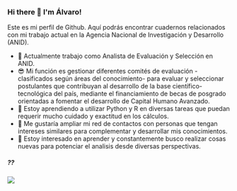 ### Hi there 👋 I'm Álvaro!

Este es mi perfil de Github. Aquí podrás encontrar cuadernos relacionados con mi trabajo actual en la Agencia Nacional de Investigación y Desarrollo (ANID).

- 🔭 Actualmente trabajo como Analista de Evaluación y Selección en ANID. 
- 😎 Mi función es gestionar diferentes comités de evaluación -clasificados según áreas del conocimiento- para evaluar y seleccionar postulantes que contribuyan al desarrollo de la base científico-tecnológica del país, mediante el financiamiento de becas de posgrado orientadas a fomentar el desarrollo de Capital Humano Avanzado.
- 🌱 Estoy aprendiendo a utilizar Python y R en diversas tareas que puedan requerir mucho cuidado y exactitud en los cálculos.
- 👯 Me gustaría ampliar mi red de contactos con personas que tengan intereses similares para complementar y desarrollar mis conocimientos.
- 🤔 Estoy interesado en aprender y constantemente busco realizar cosas nuevas para potenciar el analisis desde diversas perspectivas.

##### ??

<img src="https://cdn.jsdelivr.net/gh/devicons/devicon/icons/github/github-original.svg" />
          

